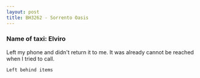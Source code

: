 ```yaml
---
layout: post
title: BH3262 - Sorrento Oasis
---
```


### Name of taxi: Elviro

Left my phone and didn't return it to me. It was already cannot be reached when I tried to call.

```Left behind items```

